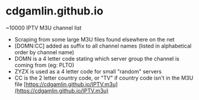 # cdgamlin.github.io

~10000 IPTV M3U channel list
* Scraping from some large M3U files found elsewhere on the net
* [DOMN:CC] added as suffix to all channel names (listed in alphabetical order by channel name)
* DOMN is a 4 letter code stating which server group the channel is coming from (eg: PLTO)
* ZYZX is used as a 4 letter code for small "random" servers
* CC is the 2 letter country code, or "TV" if country code isn't in the M3U file
[https://cdgamlin.github.io/IPTV.m3u](https://cdgamlin.github.io/IPTV.m3u)
